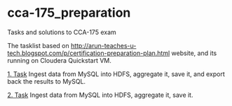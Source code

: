 # cca-175_preparation
Tasks and solutions to CCA-175 exam

The tasklist based on http://arun-teaches-u-tech.blogspot.com/p/certification-preparation-plan.html website, and its running on Cloudera Quickstart VM.

[1. Task](https://github.com/gszecsenyi/cca-175_preparation/blob/master/Example_1.md)
Ingest data from MySQL into HDFS, aggregate it, save it, and export back the results to MySQL.

[2. Task](https://github.com/gszecsenyi/cca-175_preparation/blob/master/Example_2.md)
Ingest data from MySQL into HDFS, aggregate it, save it.


